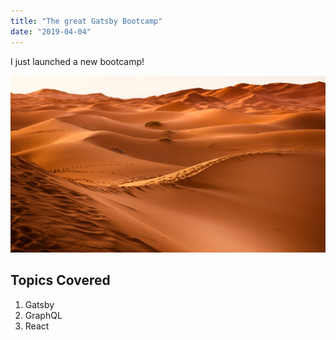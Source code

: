 ```yaml
---
title: "The great Gatsby Bootcamp"
date: "2019-04-04"
---
```


I just launched a new bootcamp!

![Desert](./desert.jpg)

## Topics Covered

1. Gatsby
2. GraphQL
3. React